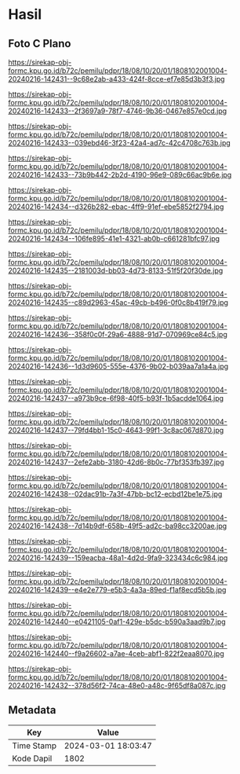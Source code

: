 # Hasil

## Foto C Plano

https://sirekap-obj-formc.kpu.go.id/b72c/pemilu/pdpr/18/08/10/20/01/1808102001004-20240216-142431--9c68e2ab-a433-424f-8cce-ef7e85d3b3f3.jpg

https://sirekap-obj-formc.kpu.go.id/b72c/pemilu/pdpr/18/08/10/20/01/1808102001004-20240216-142433--2f3697a9-78f7-4746-9b36-0467e857e0cd.jpg

https://sirekap-obj-formc.kpu.go.id/b72c/pemilu/pdpr/18/08/10/20/01/1808102001004-20240216-142433--039ebd46-3f23-42a4-ad7c-42c4708c763b.jpg

https://sirekap-obj-formc.kpu.go.id/b72c/pemilu/pdpr/18/08/10/20/01/1808102001004-20240216-142433--73b9b442-2b2d-4190-96e9-089c66ac9b6e.jpg

https://sirekap-obj-formc.kpu.go.id/b72c/pemilu/pdpr/18/08/10/20/01/1808102001004-20240216-142434--d326b282-ebac-4ff9-91ef-ebe5852f2794.jpg

https://sirekap-obj-formc.kpu.go.id/b72c/pemilu/pdpr/18/08/10/20/01/1808102001004-20240216-142434--106fe895-41e1-4321-ab0b-c661281bfc97.jpg

https://sirekap-obj-formc.kpu.go.id/b72c/pemilu/pdpr/18/08/10/20/01/1808102001004-20240216-142435--2181003d-bb03-4d73-8133-51f5f20f30de.jpg

https://sirekap-obj-formc.kpu.go.id/b72c/pemilu/pdpr/18/08/10/20/01/1808102001004-20240216-142435--c89d2963-45ac-49cb-b496-0f0c8b419f79.jpg

https://sirekap-obj-formc.kpu.go.id/b72c/pemilu/pdpr/18/08/10/20/01/1808102001004-20240216-142436--358f0c0f-29a6-4888-91d7-070969ce84c5.jpg

https://sirekap-obj-formc.kpu.go.id/b72c/pemilu/pdpr/18/08/10/20/01/1808102001004-20240216-142436--1d3d9605-555e-4376-9b02-b039aa7a1a4a.jpg

https://sirekap-obj-formc.kpu.go.id/b72c/pemilu/pdpr/18/08/10/20/01/1808102001004-20240216-142437--a973b9ce-6f98-40f5-b93f-1b5acdde1064.jpg

https://sirekap-obj-formc.kpu.go.id/b72c/pemilu/pdpr/18/08/10/20/01/1808102001004-20240216-142437--79fd4bb1-15c0-4643-99f1-3c8ac067d870.jpg

https://sirekap-obj-formc.kpu.go.id/b72c/pemilu/pdpr/18/08/10/20/01/1808102001004-20240216-142437--2efe2abb-3180-42d6-8b0c-77bf353fb397.jpg

https://sirekap-obj-formc.kpu.go.id/b72c/pemilu/pdpr/18/08/10/20/01/1808102001004-20240216-142438--02dac91b-7a3f-47bb-bc12-ecbd12be1e75.jpg

https://sirekap-obj-formc.kpu.go.id/b72c/pemilu/pdpr/18/08/10/20/01/1808102001004-20240216-142438--7d14b9df-658b-49f5-ad2c-ba98cc3200ae.jpg

https://sirekap-obj-formc.kpu.go.id/b72c/pemilu/pdpr/18/08/10/20/01/1808102001004-20240216-142439--159eacba-48a1-4d2d-9fa9-323434c6c984.jpg

https://sirekap-obj-formc.kpu.go.id/b72c/pemilu/pdpr/18/08/10/20/01/1808102001004-20240216-142439--e4e2e779-e5b3-4a3a-89ed-f1af8ecd5b5b.jpg

https://sirekap-obj-formc.kpu.go.id/b72c/pemilu/pdpr/18/08/10/20/01/1808102001004-20240216-142440--e0421105-0af1-429e-b5dc-b590a3aad9b7.jpg

https://sirekap-obj-formc.kpu.go.id/b72c/pemilu/pdpr/18/08/10/20/01/1808102001004-20240216-142440--f9a26602-a7ae-4ceb-abf1-822f2eaa8070.jpg

https://sirekap-obj-formc.kpu.go.id/b72c/pemilu/pdpr/18/08/10/20/01/1808102001004-20240216-142432--378d56f2-74ca-48e0-a48c-9f65df8a087c.jpg


## Metadata

| Key        | Value               |
| ---------- | ------------------- |
| Time Stamp | 2024-03-01 18:03:47 |
| Kode Dapil | 1802                |



